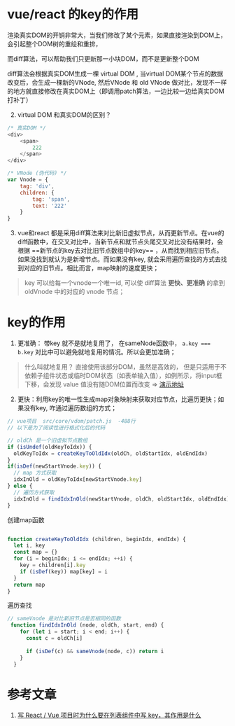 # vue/react 的key的作用

渲染真实DOM的开销非常大，当我们修改了某个元素，如果直接渲染到DOM上，会引起整个DOM树的重绘和重排，

而diff算法，可以帮助我们只更新那一小块DOM，而不是更新整个DOM

diff算法会根据真实DOM生成一棵 virtual DOM , 当virtual DOM某个节点的数据改变后，会生成一棵新的VNode, 
然后VNode 和 old VNode 做对比，发现不一样的地方就直接修改在真实DOM上（即调用patch算法，一边比较一边给真实DOM打补丁）

2. virtual DOM 和真实DOM的区别？

```js
/* 真实DOM */
<div>
    <span>
        222
    </span>
</div>
```

```js
/* VNode (伪代码) */
var Vnode = {
    tag: 'div',
    children: {
        tag: 'span',
        text: '222'
    }
}
```

3. vue和react 都是采用diff算法来对比新旧虚拟节点，从而更新节点。在vue的diff函数中，在交叉对比中，当新节点和就节点头尾交叉对比没有结果时，会根据 ==新节点的key去对比旧节点数组中的key== ，从而找到相应旧节点。 如果没找到就认为是新增节点。而如果没有key, 就会采用遍历查找的方式去找到对应的旧节点。相比而言，map映射的速度更快；



> key 可以给每一个vnode一个唯一id, 可以使 diff算法 **更快、更准确** 的拿到oldVnode 中的对应的 vnode 节点；



# key的作用

1. 更准确： 带key 就不是就地复用了， 在sameNode函数中， `a.key === b.key` 对比中可以避免就地复用的情况。所以会更加准确；

> 什么叫就地复用？ 直接使用该部分DOM，虽然是高效的， 但是只适用于不依赖子组件状态或临时DOM状态（如表单输入值），如例所示，将input框下移，会发现 value 值没有随DOM位置而改变
>  => [演示地址](https://jsbin.com/numiwog/edit?html,output)


2. 更快：利用key的唯一性生成map对象映射来获取对应节点，比遍历更快；如果没有key, 咋通过遍历数组的方式；


```js
// vue项目  src/core/vdom/patch.js  -488行
// 以下是为了阅读性进行格式化后的代码

// oldCh 是一个旧虚拟节点数组
if (isUndef(oldKeyToIdx)) {
  oldKeyToIdx = createKeyToOldIdx(oldCh, oldStartIdx, oldEndIdx)
}
if(isDef(newStartVnode.key)) {
  // map 方式获取
  idxInOld = oldKeyToIdx[newStartVnode.key]
} else {
  // 遍历方式获取
  idxInOld = findIdxInOld(newStartVnode, oldCh, oldStartIdx, oldEndIdx)
}

```

创建map函数

```js

function createKeyToOldIdx (children, beginIdx, endIdx) {
  let i, key
  const map = {}
  for (i = beginIdx; i <= endIdx; ++i) {
    key = children[i].key
    if (isDef(key)) map[key] = i
  }
  return map
}
```


遍历查找

```js
// sameVnode 是对比新旧节点是否相同的函数
 function findIdxInOld (node, oldCh, start, end) {
    for (let i = start; i < end; i++) {
      const c = oldCh[i]
      
      if (isDef(c) && sameVnode(node, c)) return i
    }
  }
```



# 参考文章



1. [写 React / Vue 项目时为什么要在列表组件中写 key，其作用是什么](https://github.com/Advanced-Frontend/Daily-Interview-Question/issues/1)


